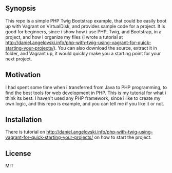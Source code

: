 ## Synopsis

This repo is a simple PHP Twig Bootstrap example, that could be easily boot up with Vagrant on VirtualDisk, and provides sample code for a project. It is good for beginners, since i show how i use PHP, Twig, and Bootstrap, in a project, and how i organize my files (i wrote a tutorial at http://daniel.angelovski.info/php-with-twig-using-vagrant-for-quick-starting-your-projects/). You can also download the source, extract it in folder, and Vagrant up, it would quickly make you a starting point for your next project.

## Motivation

I had spent some time when i transferred from Java to PHP programming, to find the best tools for web development in PHP. This is my tutorial for what i think its best. I haven't used any PHP framework, since i like to create my own logic, and this repo is example, and you can tell me if you like it or not.

## Installation

There is tutorial on http://daniel.angelovski.info/php-with-twig-using-vagrant-for-quick-starting-your-projects/ on how to start the project.

## License

MIT
